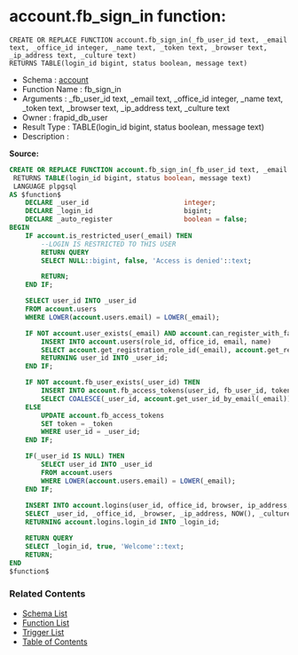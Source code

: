 # account.fb_sign_in function:

```plpgsql
CREATE OR REPLACE FUNCTION account.fb_sign_in(_fb_user_id text, _email text, _office_id integer, _name text, _token text, _browser text, _ip_address text, _culture text)
RETURNS TABLE(login_id bigint, status boolean, message text)
```
* Schema : [account](../../schemas/account.md)
* Function Name : fb_sign_in
* Arguments : _fb_user_id text, _email text, _office_id integer, _name text, _token text, _browser text, _ip_address text, _culture text
* Owner : frapid_db_user
* Result Type : TABLE(login_id bigint, status boolean, message text)
* Description : 


**Source:**
```sql
CREATE OR REPLACE FUNCTION account.fb_sign_in(_fb_user_id text, _email text, _office_id integer, _name text, _token text, _browser text, _ip_address text, _culture text)
 RETURNS TABLE(login_id bigint, status boolean, message text)
 LANGUAGE plpgsql
AS $function$
    DECLARE _user_id                        integer;
    DECLARE _login_id                       bigint;
    DECLARE _auto_register                  boolean = false;
BEGIN
    IF account.is_restricted_user(_email) THEN
        --LOGIN IS RESTRICTED TO THIS USER
        RETURN QUERY
        SELECT NULL::bigint, false, 'Access is denied'::text;

        RETURN;
    END IF;

    SELECT user_id INTO _user_id
    FROM account.users
    WHERE LOWER(account.users.email) = LOWER(_email);

    IF NOT account.user_exists(_email) AND account.can_register_with_facebook() THEN
        INSERT INTO account.users(role_id, office_id, email, name)
        SELECT account.get_registration_role_id(_email), account.get_registration_office_id(), _email, _name
        RETURNING user_id INTO _user_id;
    END IF;

    IF NOT account.fb_user_exists(_user_id) THEN
        INSERT INTO account.fb_access_tokens(user_id, fb_user_id, token)
        SELECT COALESCE(_user_id, account.get_user_id_by_email(_email)), _fb_user_id, _token;
    ELSE
        UPDATE account.fb_access_tokens
        SET token = _token
        WHERE user_id = _user_id;    
    END IF;

    IF(_user_id IS NULL) THEN
        SELECT user_id INTO _user_id
        FROM account.users
        WHERE LOWER(account.users.email) = LOWER(_email);
    END IF;
    
    INSERT INTO account.logins(user_id, office_id, browser, ip_address, login_timestamp, culture)
    SELECT _user_id, _office_id, _browser, _ip_address, NOW(), _culture
    RETURNING account.logins.login_id INTO _login_id;

    RETURN QUERY
    SELECT _login_id, true, 'Welcome'::text;
    RETURN;    
END
$function$

```

### Related Contents
* [Schema List](../../schemas.md)
* [Function List](../../functions.md)
* [Trigger List](../../triggers.md)
* [Table of Contents](../../README.md)

